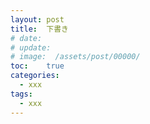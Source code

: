 ```yaml
---
layout: post
title:  下書き
# date:   
# update: 
# image:  /assets/post/00000/
toc:    true
categories:
  - xxx
tags:
  - xxx
---
```


